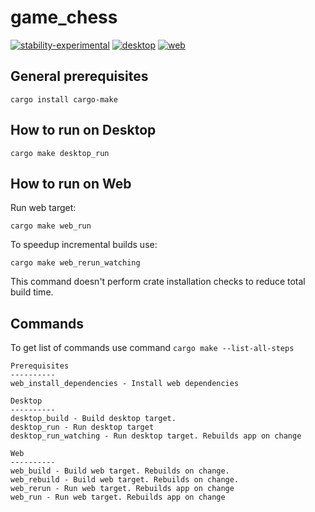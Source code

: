 # game_chess
[![stability-experimental](https://img.shields.io/badge/stability-experimental-orange.svg)](https://github.com/emersion/stability-badges#experimental) [![desktop](https://github.com/Wandalen/game_chess/actions/workflows/DesktopPush.yml/badge.svg)](https://github.com/Wandalen/game_chess/actions/workflows/DesktopPush.yml) [![web](https://github.com/Wandalen/game_chess/actions/workflows/WebPush.yml/badge.svg)](https://github.com/Wandalen/game_chess/actions/workflows/WebPush.yml)

## General prerequisites

```
cargo install cargo-make
```

## How to run on Desktop

```
cargo make desktop_run
```

## How to run on Web

Run web target:

```
cargo make web_run
```

To speedup incremental builds use:

```
cargo make web_rerun_watching
```

This command doesn't perform crate installation checks to reduce total build time.


## Commands

To get list of commands use command `cargo make --list-all-steps`

```
Prerequisites
----------
web_install_dependencies - Install web dependencies

Desktop
----------
desktop_build - Build desktop target.
desktop_run - Run desktop target
desktop_run_watching - Run desktop target. Rebuilds app on change

Web
----------
web_build - Build web target. Rebuilds on change.
web_rebuild - Build web target. Rebuilds on change.
web_rerun - Run web target. Rebuilds app on change
web_run - Run web target. Rebuilds app on change
```


